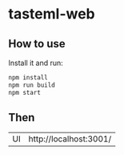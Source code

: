 # tasteml-web
## How to use

Install it and run:

```sh
npm install
npm run build
npm start
```

## Then
|||
|----------|:-------------|
| UI |  http://localhost:3001/  |